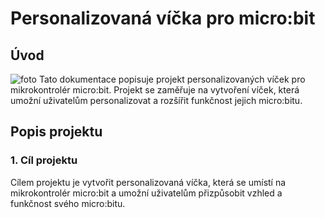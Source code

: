 # Personalizovaná víčka pro micro:bit

## Úvod
![foto](https://media.discordapp.net/attachments/682313966956838915/1115557696930852884/vickaa.jpg?width=655&height=585)
Tato dokumentace popisuje projekt personalizovaných víček pro mikrokontrolér micro:bit. Projekt se zaměřuje na vytvoření víček, která umožní uživatelům personalizovat a rozšířit funkčnost jejich micro:bitu.

## Popis projektu

### 1. Cíl projektu
Cílem projektu je vytvořit personalizovaná víčka, která se umístí na mikrokontrolér micro:bit a umožní uživatelům přizpůsobit vzhled a funkčnost svého micro:bitu.

